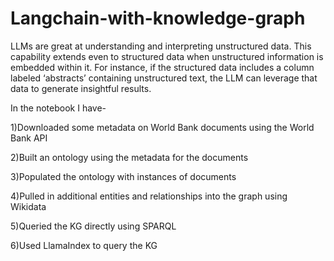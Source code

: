 # Langchain-with-knowledge-graph
LLMs are great at understanding and interpreting unstructured data. This capability extends even to structured data when unstructured information is embedded within it. For instance, if the structured data includes a column labeled ‘abstracts’ containing unstructured text, the LLM can leverage that data to generate insightful results.


In the notebook I have-

1)Downloaded some metadata on World Bank documents using the World Bank API

2)Built an ontology using the metadata for the documents

3)Populated the ontology with instances of documents

4)Pulled in additional entities and relationships into the graph using Wikidata

5)Queried the KG directly using SPARQL

6)Used LlamaIndex to query the KG
